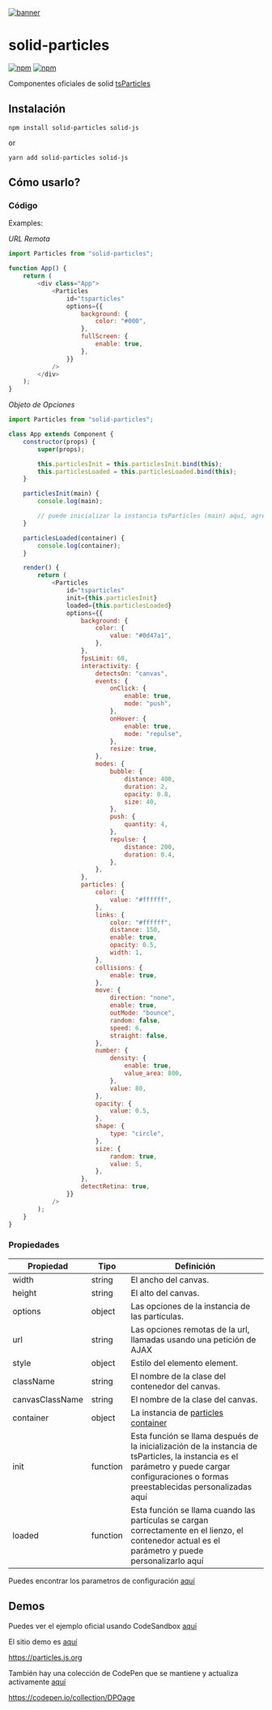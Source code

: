 [![banner](https://particles.js.org/images/banner2.png)](https://particles.js.org)

# solid-particles

[![npm](https://img.shields.io/npm/v/solid-particles)](https://www.npmjs.com/package/solid-particles) [![npm](https://img.shields.io/npm/dm/solid-particles)](https://www.npmjs.com/package/solid-particles)

Componentes oficiales de solid [tsParticles](https://github.com/matteobruni/tsparticles)

## Instalación

```shell
npm install solid-particles solid-js
```

or

```shell
yarn add solid-particles solid-js
```

## Cómo usarlo?

### Código

Examples:

_URL Remota_

```javascript
import Particles from "solid-particles";

function App() {
    return (
        <div class="App">
            <Particles
                id="tsparticles"
                options={{
                    background: {
                        color: "#000",
                    },
                    fullScreen: {
                        enable: true,
                    },
                }}
            />
        </div>
    );
}
```

_Objeto de Opciones_

```javascript
import Particles from "solid-particles";

class App extends Component {
    constructor(props) {
        super(props);

        this.particlesInit = this.particlesInit.bind(this);
        this.particlesLoaded = this.particlesLoaded.bind(this);
    }

    particlesInit(main) {
        console.log(main);

        // puede inicializar la instancia tsParticles (main) aquí, agregando formas personalizadas o ajustes preestablecidos
    }

    particlesLoaded(container) {
        console.log(container);
    }

    render() {
        return (
            <Particles
                id="tsparticles"
                init={this.particlesInit}
                loaded={this.particlesLoaded}
                options={{
                    background: {
                        color: {
                            value: "#0d47a1",
                        },
                    },
                    fpsLimit: 60,
                    interactivity: {
                        detectsOn: "canvas",
                        events: {
                            onClick: {
                                enable: true,
                                mode: "push",
                            },
                            onHover: {
                                enable: true,
                                mode: "repulse",
                            },
                            resize: true,
                        },
                        modes: {
                            bubble: {
                                distance: 400,
                                duration: 2,
                                opacity: 0.8,
                                size: 40,
                            },
                            push: {
                                quantity: 4,
                            },
                            repulse: {
                                distance: 200,
                                duration: 0.4,
                            },
                        },
                    },
                    particles: {
                        color: {
                            value: "#ffffff",
                        },
                        links: {
                            color: "#ffffff",
                            distance: 150,
                            enable: true,
                            opacity: 0.5,
                            width: 1,
                        },
                        collisions: {
                            enable: true,
                        },
                        move: {
                            direction: "none",
                            enable: true,
                            outMode: "bounce",
                            random: false,
                            speed: 6,
                            straight: false,
                        },
                        number: {
                            density: {
                                enable: true,
                                value_area: 800,
                            },
                            value: 80,
                        },
                        opacity: {
                            value: 0.5,
                        },
                        shape: {
                            type: "circle",
                        },
                        size: {
                            random: true,
                            value: 5,
                        },
                    },
                    detectRetina: true,
                }}
            />
        );
    }
}
```

### Propiedades


| Propiedad       | Tipo     | Definición                                                                                                                                                                                  |
| --------------- | -------- | ------------------------------------------------------------------------------------------------------------------------------------------------------------------------------------------- |
| width           | string   | El ancho del canvas.                                                                                                                                                                        |
| height          | string   | El alto del canvas.                                                                                                                                                                         |
| options         | object   | Las opciones de la instancia de las partículas.                                                                                                                                             |
| url             | string   | Las opciones remotas de la url, llamadas usando una petición de AJAX                                                                                                                        |
| style           | object   | Estilo del elemento element.                                                                                                                                                                |
| className       | string   | El nombre de la clase del contenedor del canvas.                                                                                                                                            |
| canvasClassName | string   | El nombre de la clase del canvas.                                                                                                                                                           |
| container       | object   | La instancia de [particles container](https://particles.js.org/docs/modules/Core_Container.html)                                                                                            |
| init            | function | Esta función se llama después de la inicialización de la instancia de tsParticles, la instancia es el parámetro y puede cargar configuraciones o formas preestablecidas personalizadas aquí |
| loaded          | function | Esta función se llama cuando las partículas se cargan correctamente en el lienzo, el contenedor actual es el parámetro y puede personalizarlo aquí                                          |


Puedes encontrar los parametros de configuración [aquí](https://particles.js.org)

## Demos

Puedes ver el ejemplo oficial usando CodeSandbox [aquí](https://codesandbox.io/s/condescending-dan-7e0r9)

El sitio demo es [aquí](https://particles.js.org)

<https://particles.js.org>

También hay una colección de CodePen que se mantiene y actualiza activamente [aquí](https://codepen.io/collection/DPOage)

<https://codepen.io/collection/DPOage>
